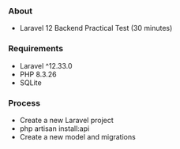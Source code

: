 ### About
- Laravel 12 Backend Practical Test (30 minutes)

### Requirements
- Laravel ^12.33.0
- PHP 8.3.26
- SQLite

### Process
- Create a new Laravel project
- php artisan install:api
- Create a new model and migrations
